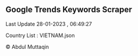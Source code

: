 

## Google Trends Keywords Scraper 
 
Last Update 28-01-2023 , 06:49:27

Country List :
VIETNAM.json



© Abdul Muttaqin 
